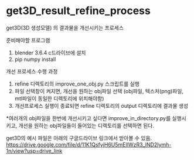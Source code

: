 # get3D_result_refine_process
get3D(3D 생성모델) 의 결과물을 개선시키는 프로세스

준비해야할 프로그램
1. blender 3.6.4 c드라이브에 설치
2. pip numpy install


개선 프로세스 수행 과정
1. refine 디렉토리의 improve_one_obj.py 스크립트를 실행
2. 파일 선택창이 켜지면, 개선을 원하는 obj파일 선택 (obj파일, 텍스처(png)파일, mtl파일이 동일한 디렉토리에 위치해야함)
3. 개선프로세스 실행이 종료되면 refine 디렉토리의 output 디렉토리에 결과물 생성

*여러개의 obj파일을 한번에 개선시키고 싶다면 improve_in_directory.py를 실행시키고, 
개선을 원하는 obj파일들이 들어있는 디렉토리를 선택하면 된다.

get3D의 예시 파일은 아래의 구글드라이브 링크에서 받아볼 수 있음.
https://drive.google.com/file/d/11K1QsfyjH6U5mEIIWzR3_lND2Iymh-1n/view?usp=drive_link
